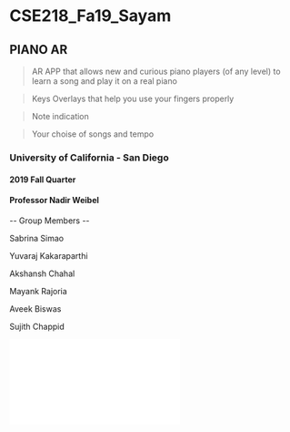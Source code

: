 # CSE218_Fa19_Sayam

## PIANO AR
> AR APP that allows new and curious piano players (of any level) to learn a song and play it on a real piano

> Keys Overlays that help you use your fingers properly

> Note indication

> Your choise of songs and tempo


### University of California - San Diego
#### 2019 Fall Quarter
#### Professor Nadir Weibel

-- Group Members --

Sabrina Simao

Yuvaraj Kakaraparthi

Akshansh Chahal

Mayank Rajoria

Aveek Biswas

Sujith Chappid

![doc](Documentation.pdf)
